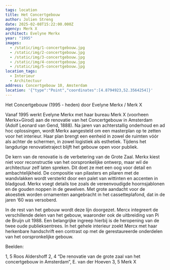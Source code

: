 ```yaml
---
tags: location
title: Het Concertgebouw
author: Jolien Streng
date: 2025-02-08T15:22:00.000Z
agency: Merk X
architect: Evelyne Merkx
year: "1995"
images:
  - /static/img/1-concertgebouw.jpg
  - /static/img/2-concertgebouw.jpg
  - /static/img/3-concertgebouw.jpg
  - /static/img/4-concertgebouw.jpg
  - /static/img/5-concertgebouw.jpg
location_tags:
  - Interieur
  - Architectuur
address: Concertgebouw 10, Amsterdam
location: '{"type":"Point","coordinates":[4.8794923,52.3564254]}'
---
```

Het Concertgebouw (1995 - heden) door Evelyne Merkx / Merk X

Vanaf 1995 werkt Evelyne Merkx met haar bureau Merk X (voorheen Merkx+Girod) aan de renovatie van het Concertgebouw in Amsterdam (Adolf Leonard van Gend, 1888). Na jaren van achterstallig onderhoud en ad hoc oplossingen, wordt Merkx aangesteld om een masterplan op te zetten voor het interieur. Haar plan brengt een eenheid in zowel de ruimten vóór als achter de schermen, in zowel logistiek als esthetiek. Tijdens het langdurige renovatietraject blijft het gebouw open voor publiek.

De kern van de renovatie is de verbetering van de Grote Zaal. Merkx kiest niet voor reconstructie van het oorspronkelijke ontwerp, maar wil de architectuur zelf laten spreken. Dit doet ze met een oog voor detail en ambachtelijkheid. De compositie van pilasters en pilaren met de wandvlakken wordt versterkt door een palet van wittinten en accenten in bladgoud. Merkx voegt details toe zoals de vereenvoudigde hoornsjablonen en de gouden noppen in de gewelven. Met grote aandacht voor de akoestiek worden ornamenten aangebracht in het cassetteplafond, dat in de jaren ‘60 was versoberd.

In de rest van het gebouw wordt deze lijn doorgezet. Mercx integreert de verschillende delen van het gebouw, waaronder ook de uitbreiding van Pi de Bruijn uit 1988. Een belangrijke ingreep hierbij is de heropening van de twee oude publieksentrees. In het gehele interieur zoekt Mercx met haar herkenbare handschrift een contrast op met de gerestaureerde onderdelen van het oorspronkelijke gebouw.

Beelden:

1, 5 Roos Aldershoff 2, 4 “De renovatie van de grote zaal van het concertgebouw in Amsterdam”, E. van der Hoeven 3, 5 Merk X
